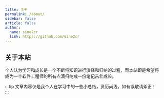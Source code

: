 ```yaml
---
title: 关于
permalink: /about/
sidebar: false
article: false
author:
  name: sine2cr
  link: https://github.com/sine2cr
---
```


## 关于本站

个人认为学习和成长是一个不断将知识进行演绎和归纳的过程，而本站即是希望将成为一个软件工程师的所有点滴归纳成一份笔记茁壮成长。

:::tip
文章内容仅是我个人在学习中的一些小总结，资历尚浅，如有误敬请斧正！
:::
